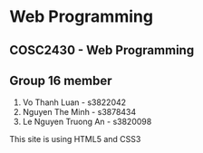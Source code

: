 # Web Programming
## COSC2430 - Web Programming

## Group 16 member
1. Vo Thanh Luan - s3822042
2. Nguyen The Minh - s3878434
3. Le Nguyen Truong An - s3820098


This site is using HTML5 and CSS3
